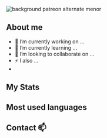![background patreon alternate menor](https://github.com/user-attachments/assets/923c1124-23ff-4861-987d-0d2ea3aae788)

## About me 

- 🔭 I’m currently working on ...
- 🌱 I’m currently learning ...
- 👯 I’m looking to collaborate on ...
- ⚡ I also ...
- 

## My Stats

## Most used languages

## Contact 📫
